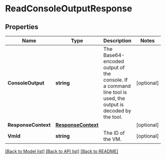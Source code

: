 # ReadConsoleOutputResponse

## Properties

Name | Type | Description | Notes
------------ | ------------- | ------------- | -------------
**ConsoleOutput** | **string** | The Base64-encoded output of the console. If a command line tool is used, the output is decoded by the tool. | [optional] 
**ResponseContext** | [**ResponseContext**](ResponseContext.md) |  | [optional] 
**VmId** | **string** | The ID of the VM. | [optional] 

[[Back to Model list]](../README.md#documentation-for-models) [[Back to API list]](../README.md#documentation-for-api-endpoints) [[Back to README]](../README.md)


